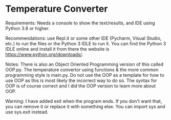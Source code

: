 # Temperature Converter

Requirements: Needs a console to show the text/results, and IDE using Python 3.8 or higher. 

Recommendations: use Repl.it or some other IDE (Pycharm, Visual Studio, etc.) to run the files or the Python 3 IDLE to run it. 
You can find the Python 3 IDLE online and install it from there the website is https://www.python.org/downloads/. 

Notes: There is also an Object Oriented Programming version of this called OOP.py. The temperature convertor using functions & the more common programming style is main.py. 
Do not use the OOP as a template for how to use OOP as this is most likely the incorrect way to do so. The syntax for OOP is of course correct and I did the OOP version to learn more about OOP. 

Warning: I have added exit when the program ends. If you don't want that, you can remove it or replace it with something else. You can import sys and use sys.exit instead.

